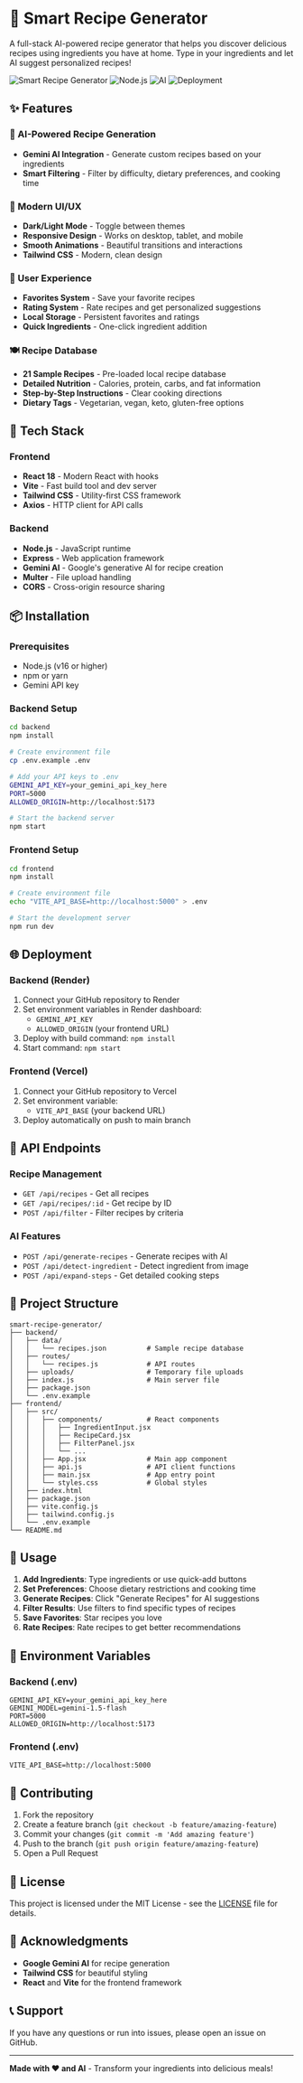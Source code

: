 # 🍳 Smart Recipe Generator

A full-stack AI-powered recipe generator that helps you discover delicious recipes using ingredients you have at home. Type in your ingredients and let AI suggest personalized recipes!

![Smart Recipe Generator](https://img.shields.io/badge/React-18-blue) ![Node.js](https://img.shields.io/badge/Node.js-Express-green) ![AI](https://img.shields.io/badge/AI-Gemini-orange) ![Deployment](https://img.shields.io/badge/Deploy-Vercel%20%2B%20Render-purple)

## ✨ Features

### 🤖 AI-Powered Recipe Generation
- **Gemini AI Integration** - Generate custom recipes based on your ingredients
- **Smart Filtering** - Filter by difficulty, dietary preferences, and cooking time

### 🎨 Modern UI/UX
- **Dark/Light Mode** - Toggle between themes
- **Responsive Design** - Works on desktop, tablet, and mobile
- **Smooth Animations** - Beautiful transitions and interactions
- **Tailwind CSS** - Modern, clean design

### 📱 User Experience
- **Favorites System** - Save your favorite recipes
- **Rating System** - Rate recipes and get personalized suggestions
- **Local Storage** - Persistent favorites and ratings
- **Quick Ingredients** - One-click ingredient addition

### 🍽️ Recipe Database
- **21 Sample Recipes** - Pre-loaded local recipe database
- **Detailed Nutrition** - Calories, protein, carbs, and fat information
- **Step-by-Step Instructions** - Clear cooking directions
- **Dietary Tags** - Vegetarian, vegan, keto, gluten-free options

## 🚀 Tech Stack

### Frontend
- **React 18** - Modern React with hooks
- **Vite** - Fast build tool and dev server
- **Tailwind CSS** - Utility-first CSS framework
- **Axios** - HTTP client for API calls

### Backend
- **Node.js** - JavaScript runtime
- **Express** - Web application framework
- **Gemini AI** - Google's generative AI for recipe creation
- **Multer** - File upload handling
- **CORS** - Cross-origin resource sharing

## 📦 Installation

### Prerequisites
- Node.js (v16 or higher)
- npm or yarn
- Gemini API key

### Backend Setup
```bash
cd backend
npm install

# Create environment file
cp .env.example .env

# Add your API keys to .env
GEMINI_API_KEY=your_gemini_api_key_here
PORT=5000
ALLOWED_ORIGIN=http://localhost:5173

# Start the backend server
npm start
```

### Frontend Setup
```bash
cd frontend
npm install

# Create environment file
echo "VITE_API_BASE=http://localhost:5000" > .env

# Start the development server
npm run dev
```

## 🌐 Deployment

### Backend (Render)
1. Connect your GitHub repository to Render
2. Set environment variables in Render dashboard:
   - `GEMINI_API_KEY`
   - `ALLOWED_ORIGIN` (your frontend URL)
3. Deploy with build command: `npm install`
4. Start command: `npm start`

### Frontend (Vercel)
1. Connect your GitHub repository to Vercel
2. Set environment variable:
   - `VITE_API_BASE` (your backend URL)
3. Deploy automatically on push to main branch

## 🔧 API Endpoints

### Recipe Management
- `GET /api/recipes` - Get all recipes
- `GET /api/recipes/:id` - Get recipe by ID
- `POST /api/filter` - Filter recipes by criteria

### AI Features
- `POST /api/generate-recipes` - Generate recipes with AI
- `POST /api/detect-ingredient` - Detect ingredient from image
- `POST /api/expand-steps` - Get detailed cooking steps


## 📁 Project Structure

```
smart-recipe-generator/
├── backend/
│   ├── data/
│   │   └── recipes.json          # Sample recipe database
│   ├── routes/
│   │   └── recipes.js            # API routes
│   ├── uploads/                  # Temporary file uploads
│   ├── index.js                  # Main server file
│   ├── package.json
│   └── .env.example
├── frontend/
│   ├── src/
│   │   ├── components/           # React components
│   │   │   ├── IngredientInput.jsx
│   │   │   ├── RecipeCard.jsx
│   │   │   ├── FilterPanel.jsx
│   │   │   └── ...
│   │   ├── App.jsx               # Main app component
│   │   ├── api.js                # API client functions
│   │   ├── main.jsx              # App entry point
│   │   └── styles.css            # Global styles
│   ├── index.html
│   ├── package.json
│   ├── vite.config.js
│   ├── tailwind.config.js
│   └── .env.example
└── README.md
```

## 🎯 Usage

1. **Add Ingredients**: Type ingredients or use quick-add buttons
3. **Set Preferences**: Choose dietary restrictions and cooking time
4. **Generate Recipes**: Click "Generate Recipes" for AI suggestions
5. **Filter Results**: Use filters to find specific types of recipes
6. **Save Favorites**: Star recipes you love
7. **Rate Recipes**: Rate recipes to get better recommendations

## 🔑 Environment Variables

### Backend (.env)
```env
GEMINI_API_KEY=your_gemini_api_key_here
GEMINI_MODEL=gemini-1.5-flash
PORT=5000
ALLOWED_ORIGIN=http://localhost:5173
```

### Frontend (.env)
```env
VITE_API_BASE=http://localhost:5000
```

## 🤝 Contributing

1. Fork the repository
2. Create a feature branch (`git checkout -b feature/amazing-feature`)
3. Commit your changes (`git commit -m 'Add amazing feature'`)
4. Push to the branch (`git push origin feature/amazing-feature`)
5. Open a Pull Request

## 📝 License

This project is licensed under the MIT License - see the [LICENSE](LICENSE) file for details.

## 🙏 Acknowledgments

- **Google Gemini AI** for recipe generation
- **Tailwind CSS** for beautiful styling
- **React** and **Vite** for the frontend framework

## 📞 Support

If you have any questions or run into issues, please open an issue on GitHub.

---

**Made with ❤️ and AI** - Transform your ingredients into delicious meals!
